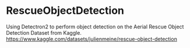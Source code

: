 # RescueObjectDetection
Using Detectron2 to perform object detection on the Aerial Rescue Object Detection Dataset from Kaggle.
https://www.kaggle.com/datasets/julienmeine/rescue-object-detection
